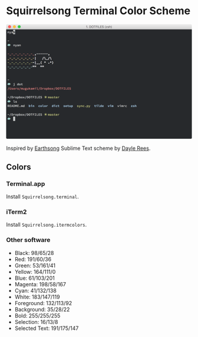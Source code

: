 # Squirrelsong Terminal Color Scheme

![iTerm.app](screen.png?raw=true)

Inspired by [Earthsong](https://github.com/daylerees/colour-schemes/blob/master/README.md#earthsong) Sublime Text scheme by [Dayle Rees](https://github.com/daylerees).

## Colors

### Terminal.app

Install `Squirrelsong.terminal`.

### iTerm2

Install `Squirrelsong.itermcolors`.

### Other software

* Black: 98/65/28
* Red: 191/60/36
* Green: 53/161/41
* Yellow: 164/111/0
* Blue: 61/103/201
* Magenta: 198/58/167
* Cyan: 41/132/138
* White: 183/147/119
* Foreground: 132/113/92
* Background: 35/28/22
* Bold: 255/255/255
* Selection: 16/13/8
* Selected Text: 191/175/147
